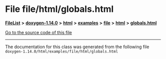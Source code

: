 

# File file/html/globals.html



[**FileList**](files.md) **>** [**doxygen-1.14.0**](dir_9d5bad020669189c90cda983471be5d0.md) **>** [**html**](dir_05d1fd8a7cdd04f638f8b23196de02e2.md) **>** [**examples**](dir_aa52e73a32d193037813a53dcfe817b6.md) **>** [**file**](dir_3e420aa6405b0b97b56b5f8b310ef472.md) **>** [**html**](dir_466a26056bcf2fbd395d16fe345f0e05.md) **>** [**globals.html**](file_2html_2globals_8html.md)

[Go to the source code of this file](file_2html_2globals_8html_source.md)





































































------------------------------
The documentation for this class was generated from the following file `doxygen-1.14.0/html/examples/file/html/globals.html`

